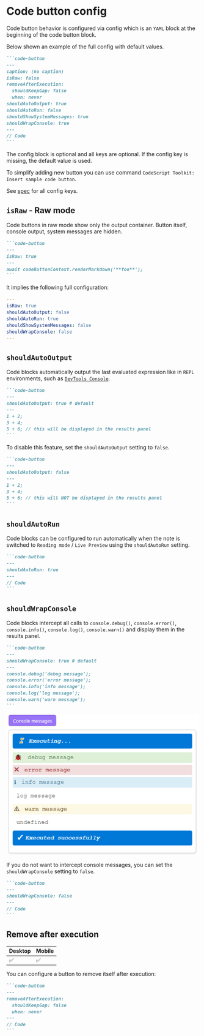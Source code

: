 # Code button config

Code button behavior is configured via config which is an `YAML` block at the beginning of the code button block.

Below shown an example of the full config with default values.

````markdown
```code-button
---
caption: (no caption)
isRaw: false
removeAfterExecution:
  shouldKeepGap: false
  when: never
shouldAutoOutput: true
shouldAutoRun: false
shouldShowSystemMessages: true
shouldWrapConsole: true
---
// Code
```
````

The config block is optional and all keys are optional. If the config key is missing, the default value is used.

To simplify adding new button you can use command `CodeScript Toolkit: Insert sample code button`.

See [spec](../src/CodeButtonBlockConfig.ts) for all config keys.

## `isRaw` - Raw mode

Code buttons in raw mode show only the output container. Button itself, console output, system messages are hidden.

````markdown
```code-button
---
isRaw: true
---
await codeButtonContext.renderMarkdown('**foo**');
```
````

It implies the following full configuration:

```yaml
---
isRaw: true
shouldAutoOutput: false
shouldAutoRun: true
shouldShowSystemMessages: false
shouldWrapConsole: false
---
```

## `shouldAutoOutput`

Code blocks automatically output the last evaluated expression like in `REPL` environments, such as [`DevTools Console`][DevTools Console].

````markdown
```code-button
---
shouldAutoOutput: true # default
---
1 + 2;
3 + 4;
5 + 6; // this will be displayed in the results panel
```
````

To disable this feature, set the `shouldAutoOutput` setting to `false`.

````markdown
```code-button
---
shouldAutoOutput: false
---
1 + 2;
3 + 4;
5 + 6; // this will NOT be displayed in the results panel
```
````

## `shouldAutoRun`

Code blocks can be configured to run automatically when the note is switched to `Reading mode` / `Live Preview` using the `shouldAutoRun` setting.

````markdown
```code-button
---
shouldAutoRun: true
---
// Code
```
````

## `shouldWrapConsole`

Code blocks intercept all calls to `console.debug()`, `console.error()`, `console.info()`, `console.log()`, `console.warn()` and display them in the results panel.

````markdown
```code-button
---
shouldWrapConsole: true # default
---
console.debug('debug message');
console.error('error message');
console.info('info message');
console.log('log message');
console.warn('warn message');
```
````

![Console messages](./images/console-messages.png)

If you do not want to intercept console messages, you can set the `shouldWrapConsole` setting to `false`.

````markdown
```code-button
---
shouldWrapConsole: false
---
// Code
```
````

## Remove after execution

| Desktop | Mobile |
| ------- | ------ |
| ✅       | ✅      |

You can configure a button to remove itself after execution:

````markdown
```code-button
---
removeAfterExecution:
  shouldKeepGap: false
  when: never
---
// Code
```
````

[DevTools Console]: https://developer.chrome.com/docs/devtools/console
